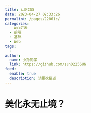 ```yaml
---
title: 认识CSS
date: 2023-04-27 02:33:26
permalink: /pages/22061c/
categories:
  - Web开发
  - 前端
  - 基础
  - Web
tags:
  - 
author: 
  name: 小孙同学
  link: https://github.com/sun0225SUN
feed: 
  enable: true
  description: 请更改描述
---
```


# 美化永无止境？